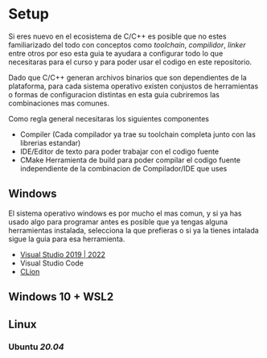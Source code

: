 # Setup

Si eres nuevo en el ecosistema de C/C++ es posible que no estes familiarizado del todo
con conceptos como _toolchain_, _compilidor_, _linker_ entre otros por eso esta guia te ayudara
a configurar todo lo que necesitaras para el curso y para poder usar el codigo en este repositorio.

Dado que C/C++ generan archivos binarios que son dependientes de la plataforma, para cada
sistema operativo existen conjustos de herramientas o formas de configuracion distintas
en esta guia cubriremos las combinaciones mas comunes.

Como regla general necesitaras los siguientes componentes
- Compiler (Cada compilador ya trae su toolchain completa junto con las librerias estandar)
- IDE/Editor de texto para poder trabajar con el codigo fuente
- CMake Herramienta de build para poder compilar el codigo fuente independiente de la combinacion de Compilador/IDE que uses

## Windows
El sistema operativo windows es por mucho el mas comun, y si ya has usado algo para programar antes
es posible que ya tengas alguna herramientas instalada, selecciona la que prefieras o si ya la tienes
intalada sigue la guia para esa herramienta.

- [Visual Studio 2019 | 2022](vsstudio.md)
- Visual Studio Code
- [CLion](clion.md)

## Windows 10 + WSL2

## Linux

### Ubuntu _20.04_